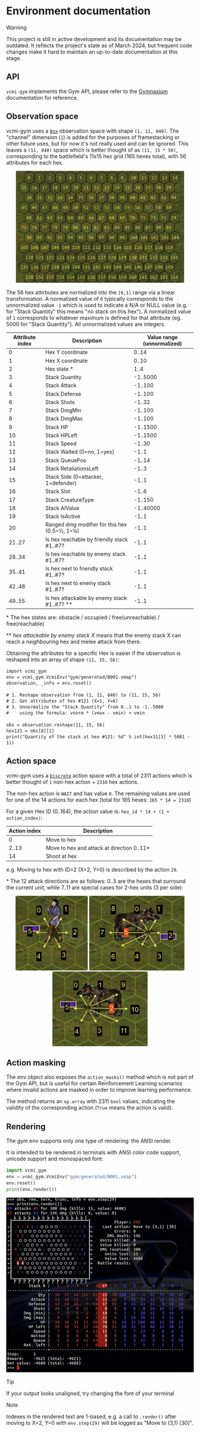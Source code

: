 # Environment documentation

> [!WARNING]
> This project is still in active development and its documentation may be
> outdated. It reflects the project's state as of March 2024, but frequent
> code changes make it hard to maintain an up-to-date documentation at
> this stage.

## API

`vcmi-gym` implements the Gym API, please refer to the
[Gymnasium](https://gymnasium.farama.org/) documentation for reference.

## Observation space

vcmi-gym uses a
[`Box`](https://gymnasium.farama.org/api/spaces/fundamental/#box)
observation space with shape `(1, 11, 840)`. The "channel" dimension (`1`) is
added for the purposes of framestacking or other future uses, but for now it's
not really used and can be ignored. This leaves a `(11, 840)` space which
is better thought of as `(11, 15 * 56)`, corresponding to the battlefield's
11x15 hex grid (165 hexes total), with 56 attributes for each hex.

<p align="center"><img src="hexes.jpg" alt="hexes" height="300"></p>

The 56 hex attirbutes are normalized into the `[0,1]` range via a linear
transformation. A normalized value of `0` typically corresponds to the
unnormalized value `-1` which is used to indicate a N/A or NULL value
(e.g. for "Stack Quantity" this means "no stack on this hex"). A normalized
value of `1` corresponds to whatever maximum is defined for that attribute
(eg. 5000 for "Stack Quantity"). All unnormalized values are integers.

| Attribute index | Description | Value range (unnormalized) |
| - | - | - |
| 0 | Hex Y coordinate | 0..14 |
| 1 | Hex X coordinate | 0..10 |
| 2 | Hex state \* | 1..4 |
| 3 | Stack Quantity | -1..5000 |
| 4 | Stack Attack | -1..100 |
| 5 | Stack Defense | -1..100 |
| 6 | Stack Shots | -1..32 |
| 7 | Stack DmgMin | -1..100 |
| 8 | Stack DmgMax | -1..100 |
| 9 | Stack HP | -1..1500 |
| 10 | Stack HPLeft | -1..1500 |
| 11 | Stack Speed | -1..30 |
| 12 | Stack Waited (0=no, 1=yes) | -1..1 |
| 13 | Stack QueuePos | -1..14 |
| 14 | Stack RetaliationsLeft | -1..3 |
| 15 | Stack Side (0=attacker, 1=defender) | -1..1 |
| 16 | Stack Slot | -1..6 |
| 17 | Stack CreatureType | -1..150 |
| 18 | Stack AIValue | -1..40000 |
| 19 | Stack IsActive | -1..1 |
| 20 | Ranged dmg modifier for this hex (0.5=½, 1=¼) | -1..1 |
| 21..27 | Is hex reachable by friendly stack #1..#7? | -1..1 |
| 28..34 | Is hex reachable by enemy stack #1..#7? | -1..1 |
| 35..41 | Is hex next to friendly stack #1..#7? | -1..1 |
| 42..48 | Is hex next to enemy stack #1..#7? | -1..1 |
| 49..55 | Is hex attackable by enemy stack #1..#7? \*\* | -1..1 |

\* The hex states are: obstacle / occupied /  free(unreachable) / free(reachable)

\*\* _hex attackable by enemy stack X_ means that the enemy stack X can reach a
_neighbouring_ hex and melee attack from there.

Obtaining the attributes for a specific Hex is easier if the observation is
reshaped into an array of shape `(11, 15, 56)`:

```
import vcmi_gym
env = vcmi_gym.VcmiEnv("gym/generated/B001.vmap")
observation, _info = env.reset()

# 1. Reshape observation from (1, 11, 840) to (11, 15, 56)
# 2. Get attributes of hex #121 (X=1, Y=8)
# 3. Unnormalize the "Stack Quantity" from 0..1 to -1..5000
#    using the formula: vnorm * (vmax - vmin) + vmin

obs = observation.reshape(11, 15, 56)
hex121 = obs[8][1]
print("Quantity of the stack at hex #121: %d" % int(hex31[3] * 5001 - 1))
```
## Action space

vcmi-gym uses a
[`Discrete`](https://gymnasium.farama.org/api/spaces/fundamental/#discrete)
action space with a total of 2311 actions which is better thought of
`1` non-hex action + `2310` hex actions.

The non-hex action is `WAIT` and has value `0`. The remaining values are
used for one of the 14 actions for each hex (total for 165 hexes:
`165 * 14 = 2310`)

For a given Hex ID (0..164), the action value is: `hex_id * 14 + (1 + action_index)`:

|Action index|Description|
|------|-----------|
|0|Move to hex|
|2..13|Move to hex and attack at direction 0..11\*|
|14|Shoot at hex|

e.g. Moving to hex with ID=2 (X=2, Y=0) is described by the action `29`.

\* The 12 attack directions are as follows: 0..5 are the hexes that surround
the current unit, while 7..11 are special cases for 2-hex units (3 per side):

<p align="center">
<img src="attacks1.jpg" alt="attacks1" height=200>
<img src="attacks2.jpg" alt="attacks2" height=200>
<img src="attacks3.jpg" alt="attacks3" height=200>
</p>

## Action masking

The env object also exposes the `action_masks()` method which is not part of
the Gym API, but is useful for certain Reinforcement Learning scenarios where
invalid actions are masked in order to improve learning performance.

The method returns an `np.array` with 2311 `bool` values, indicating the
validity of the corresponding action (`True` means the action is valid).


## Rendering

The gym env supports only one type of rendering: the ANSI render.

It is intended to be rendered in terminals with ANSI color code support,
unicode support and monospaced font:

```python
import vcmi_gym
env = vcmi_gym.VcmiEnv("gym/generated/B001.vmap")
env.reset()
print(env.render())
```

<img src="render.jpg" alt="render">

> [!TIP]
> If your output looks unaligned, try changing the font of your terminal

> [!NOTE]
> Indexes in the rendered text are 1-based, e.g. a call to `.render()` after
> moving to X=2, Y=0 with `env.step(29)` will be logged as
> "Move to (3,1) \[30\]".
